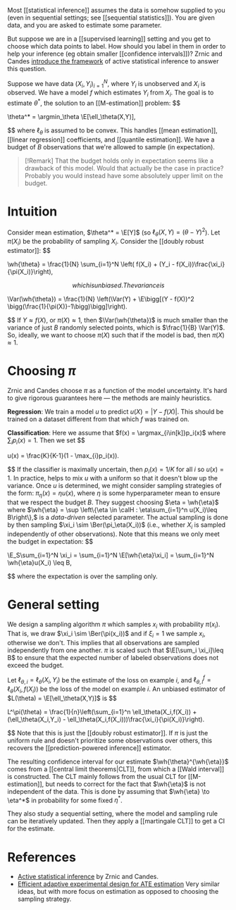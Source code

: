 
Most [[statistical inference]] assumes the data is somehow supplied to you (even in sequential settings; see [[sequential statistics]]). You are given data, and you are asked to estimate some parameter. 

But suppose we are in a [[supervised learning]] setting and you get to choose which data points to label. How should you label in them in order to help your inference (eg obtain smaller [[confidence intervals]])? Zrnic and Candes [introduce the framework](https://arxiv.org/abs/2403.03208) of active statistical inference to answer this question. 

Suppose we have data $(X_i,Y_i)_{i=1}^N$, where $Y_i$ is unobserved and $X_i$ is observed. We have a model $f$ which estimates $Y_i$ from $X_i$. The goal is to estimate $\theta^*$, the solution to an [[M-estimation]] problem: 
$$

\theta^* = \argmin_\theta \E[\ell_\theta(X,Y)],

$$
where $\ell_\theta$ is assumed to be convex. This handles [[mean estimation]], [[linear regression]] coefficients, and [[quantile estimation]].  We have a budget of $B$ observations that we're allowed to sample (in expectation). 

> [!Remark]
> That the budget holds only in expectation seems like a drawback of this model. Would that actually be the case in practice? Probably you would instead have some absolutely upper limit on the budget. 


# Intuition 

Consider mean estimation, $\theta^* = \E[Y]$ (so $\ell_\theta(X,Y) = (\theta - Y)^2$).  Let $\pi(X_i)$ be the probability of sampling $X_i$. Consider the [[doubly robust estimator]]: 
$$

\wh{\theta} = \frac{1}{N} \sum_{i=1}^N \left( f(X_i) + (Y_i - f(X_i))\frac{\xi_i}{\pi(X_i)}\right),

$$
which is unbiased. The variance is 
$$

\Var(\wh{\theta}) = \frac{1}{N} \left(\Var(Y) + \E\bigg[(Y - f(X))^2 \bigg(\frac{1}{\pi(X)}-1\bigg)\bigg]\right).

$$
If $Y\approx f(X)$, or $\pi(X) \approx 1$, then $\Var(\wh{\theta})$ is much smaller than the variance of just $B$ randomly selected points, which is $\frac{1}{B} \Var(Y)$.   So, ideally, we want to choose $\pi(X)$ such that if the model is bad, then $\pi(X) \approx 1$.  

# Choosing $\pi$ 

Zrnic and Candes choose $\pi$ as a function of the model uncertainty. It's hard to give rigorous guarantees here — the methods are mainly heuristics. 

**Regression**: We train a model $u$ to predict $u(X) = |Y - f(X)|$.  This should be trained on a dataset different from that which $f$ was trained on. 

**Classification**: Here we assume that $f(x) = \argmax_{i\in[k]}p_i(x)$ where $\sum_i p_i(x)=1$. Then we set 
$$

u(x) = \frac{K}{K-1}(1 - \max_{i}p_i(x)).

$$
If the classifier is maximally uncertain, then $p_i(x) = 1/K$ for all $i$ so $u(x)=1$. 
In practice, helps to mix $u$ with a uniform so that it doesn't blow up the variance. 
Once $u$ is determined, we might consider sampling strategies of the form: 
$\pi_\eta(x) = \eta u(x),$ where $\eta$ is some hyperparameter mean to ensure that we respect the budget $B$. They suggest choosing $\eta = \wh{\eta}$ where $\wh{\eta} = \sup \left\{\eta \in \calH : \eta\sum_{i=1}^n u(X_i)\leq B\right\},$ is a _data-driven_ selected parameter. The actual sampling is done by then sampling $\xi_i \sim \Ber(\pi_\eta(X_i))$ (i.e., whether $X_i$ is sampled independently of other observations). Note that this means we only meet the budget in expectation: 
$$

\E_S\sum_{i=1}^N \xi_i = \sum_{i=1}^N \E[\wh{\eta}\xi_i] = \sum_{i=1}^N \wh{\eta}u(X_i) \leq B,

$$
where the expectation is over the sampling only. 

# General setting 

We design a sampling algorithm $\pi$ which samples $x_i$ with probability $\pi(x_i)$. That is, we draw $\xi_i \sim \Ber(\pi(x_i))$ and if $\xi_i=1$ we sample $x_i$, otherwise we don't. This implies that all observations are sampled independently from one another. $\pi$ is scaled such that $\E[\sum_i \xi_i]\leq B$ to ensure that the expected number of labeled observations does not exceed the budget. 

Let $\ell_{\theta,i} = \ell_\theta(X_i,Y_i)$ be the estimate of the loss on example $i$, and $\ell_{\theta,i}^f = \ell_\theta(X_i,f(X_i))$ be the loss of the model on example $i$. An unbiased estimator of $L(\theta) = \E[\ell_\theta(X,Y)]$  is 
$$

L^\pi(\theta) = \frac{1}{n}\left(\sum_{i=1}^n \ell_\theta(X_i,f(X_i)) + (\ell_\theta(X_i,Y_i) - \ell_\theta(X_i,f(X_i)))\frac{\xi_i}{\pi(X_i)}\right).

$$
Note that this is just the [[doubly robust estimator]]. If $\pi$ is just the uniform rule and doesn't prioritize some observations over others, this recovers the [[prediction-powered inference]] estimator. 

The resulting confidence interval for our estimate $\wh{\theta}^{\wh{\eta}}$ comes from a [[central limit theorems|CLT]], from which a [[Wald interval]] is constructed. The CLT mainly follows from the usual CLT for [[M-estimation]], but needs to correct for the fact that $\wh{\eta}$ is not independent of the data. This is done by assuming that $\wh{\eta} \to \eta^*$ in probability for some fixed $\eta^*$. 

They also study a sequential setting, where the model and sampling rule can be iteratively updated. Then they apply a [[martingale CLT]] to get a CI for the estimate. 

# References 
- [Active statistical inference](https://arxiv.org/pdf/2403.03208.pdf) by Zrnic and Candes. 
- [Efficient adaptive experimental design for ATE estimation](https://arxiv.org/pdf/2002.05308.pdf) Very similar ideas, but with more focus on estimation as opposed to choosing the sampling strategy. 